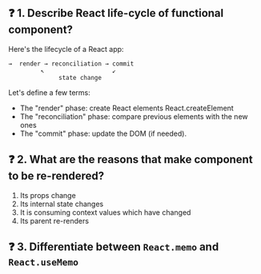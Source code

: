 ## ❓ 1. Describe React life-cycle of functional component?
Here's the lifecycle of a React app:

```
→  render → reconciliation → commit
         ↖                   ↙
              state change
```
Let's define a few terms:

- The "render" phase: create React elements React.createElement
- The "reconciliation" phase: compare previous elements with the new ones
- The "commit" phase: update the DOM (if needed).
## ❓ 2. What are the reasons that make component to be re-rendered?
  1. Its props change
  2. Its internal state changes
  3. It is consuming context values which have changed
  4. Its parent re-renders

## ❓ 3. Differentiate between `React.memo` and `React.useMemo`
